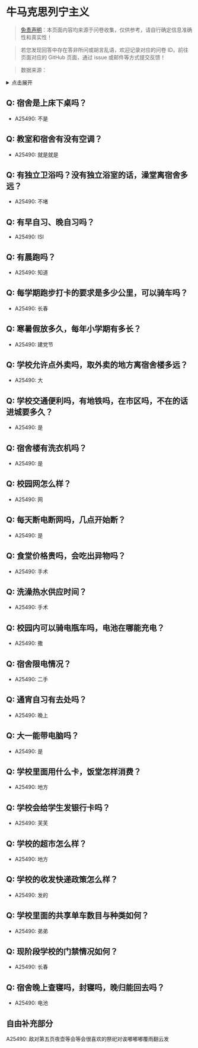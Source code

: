 # 牛马克思列宁主义

> [免责声明](https://colleges.chat/#_3)：本页面内容均来源于问卷收集，仅供参考，请自行确定信息准确性和真实性！

> 若您发现回答中存在答非所问或胡言乱语，欢迎记录对应的问卷 ID，前往页面对应的 GitHub 页面，通过 issue 或邮件等方式提交反馈！

> 数据来源：

<details><summary>点击展开</summary>
<ul>
<li>A25490: 匿名 (2024 年 06 月)</li>
</ul>
</details>

## Q: 宿舍是上床下桌吗？

- A25490: 不是

## Q: 教室和宿舍有没有空调？

- A25490: 就是就是

## Q: 有独立卫浴吗？没有独立浴室的话，澡堂离宿舍多远？

- A25490: 不堵

## Q: 有早自习、晚自习吗？

- A25490: ISI

## Q: 有晨跑吗？

- A25490: 知道

## Q: 每学期跑步打卡的要求是多少公里，可以骑车吗？

- A25490: 长春

## Q: 寒暑假放多久，每年小学期有多长？

- A25490: 建党节

## Q: 学校允许点外卖吗，取外卖的地方离宿舍楼多远？

- A25490: 大

## Q: 学校交通便利吗，有地铁吗，在市区吗，不在的话进城要多久？

- A25490: 是

## Q: 宿舍楼有洗衣机吗？

- A25490: 是

## Q: 校园网怎么样？

- A25490: 网

## Q: 每天断电断网吗，几点开始断？

- A25490: 是

## Q: 食堂价格贵吗，会吃出异物吗？

- A25490: 手术

## Q: 洗澡热水供应时间？

- A25490: 手术

## Q: 校园内可以骑电瓶车吗，电池在哪能充电？

- A25490: 撒

## Q: 宿舍限电情况？

- A25490: 二手

## Q: 通宵自习有去处吗？

- A25490: 晚上

## Q: 大一能带电脑吗？

- A25490: 是

## Q: 学校里面用什么卡，饭堂怎样消费？

- A25490: 地方

## Q: 学校会给学生发银行卡吗？

- A25490: 芙芙

## Q: 学校的超市怎么样？

- A25490: 地方

## Q: 学校的收发快递政策怎么样？

- A25490: 发的

## Q: 学校里面的共享单车数目与种类如何？

- A25490: 弟弟

## Q: 现阶段学校的门禁情况如何？

- A25490: 长春

## Q: 宿舍晚上查寝吗，封寝吗，晚归能回去吗？

- A25490: 电池

## 自由补充部分

A25490: 敌对第五页夜壶等会等会很喜欢的祭祀对诶嘟嘟嘟覆雨翻云发